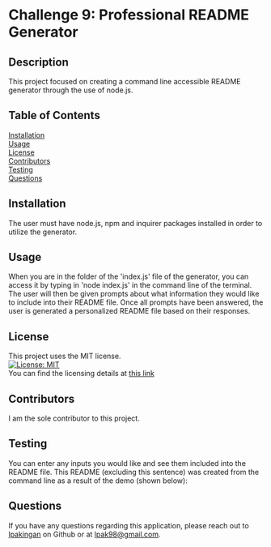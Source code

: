 # Challenge 9: Professional README Generator

  ## Description
  This project focused on creating a command line accessible README generator through the use of node.js.

  ## Table of Contents
  [Installation](#installation)\
  [Usage](#usage)\
  [License](#license)\
  [Contributors](#contributors)\
  [Testing](#testing)\
  [Questions](#questions)

  ## Installation <a name ='installation'></a>
  The user must have node.js, npm and inquirer packages installed in order to utilize the generator.

  ## Usage <a name ='usage'></a>
  When you are in the folder of the 'index.js' file of the generator, you can access it by typing in 'node index.js' in the command line of the terminal. The user will then be given prompts about what information they would like to include into their README file. Once all prompts have been answered, the user is generated a personalized README file based on their responses.

  ## License <a name ='license'></a>
  This project uses the MIT license.\
  [![License: MIT](https://img.shields.io/badge/License-MIT-yellow.svg)](https://opensource.org/licenses/MIT)\
  You can find the licensing details at [this link](https://opensource.org/license/mit/)

  ## Contributors <a name ='contributors'></a>
  I am the sole contributor to this project.

  ## Testing <a name ='testing'></a>
  You can enter any inputs you would like and see them included into the README file. This README (excluding this sentence) was created from the command line as a result of the demo (shown below):

  

  ## Questions <a name ='questions'></a>
  If you have any questions regarding this application, please reach out to [lpakingan](https://github.com/lpakingan) on Github or at lpak98@gmail.com.

